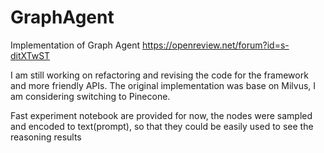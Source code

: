 # GraphAgent

Implementation of Graph Agent https://openreview.net/forum?id=s-ditXTwST

I am still working on refactoring and revising the code for the framework and more friendly APIs. 
The original implementation was base on Milvus, I am considering switching to Pinecone.

Fast experiment notebook are provided for now, the nodes were sampled and encoded to text(prompt), so that they could be easily used to see the reasoning results